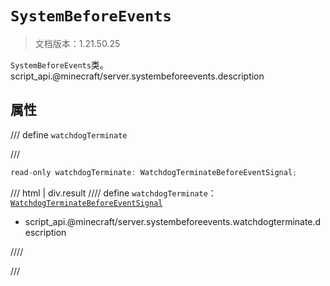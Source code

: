 # `SystemBeforeEvents`

> 文档版本：1.21.50.25

`SystemBeforeEvents`类。script_api.@minecraft/server.systembeforeevents.description

## 属性

/// define
`watchdogTerminate`


///

```js
read-only watchdogTerminate: WatchdogTerminateBeforeEventSignal;
```

/// html | div.result
//// define
`watchdogTerminate`：[`WatchdogTerminateBeforeEventSignal`](./watchdogterminatebeforeeventsignal.md)

- script_api.@minecraft/server.systembeforeevents.watchdogterminate.description


////

///

